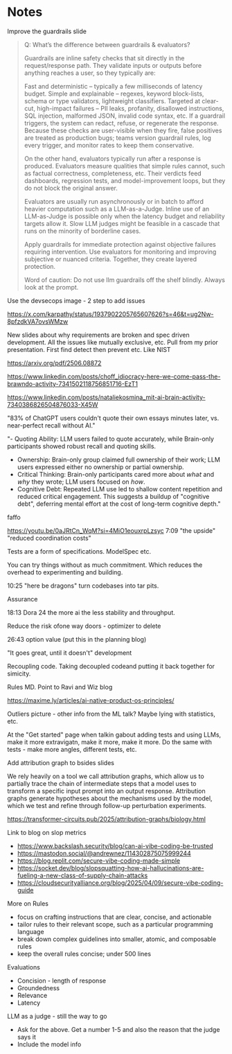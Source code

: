 # Notes

Improve the guardrails slide

> Q: What’s the difference between guardrails & evaluators?
>
> Guardrails are inline safety checks that sit directly in the request/response path. They validate inputs or outputs before anything reaches a user, so they typically are:
>
> Fast and deterministic – typically a few milliseconds of latency budget.
> Simple and explainable – regexes, keyword block-lists, schema or type validators, lightweight classifiers.
> Targeted at clear-cut, high-impact failures – PII leaks, profanity, disallowed instructions, SQL injection, malformed JSON, invalid code syntax, etc.
> If a guardrail triggers, the system can redact, refuse, or regenerate the response. Because these checks are user-visible when they fire, false positives are treated as production bugs; teams version guardrail rules, log every trigger, and monitor rates to keep them conservative.
>
> On the other hand, evaluators typically run after a response is produced. Evaluators measure qualities that simple rules cannot, such as factual correctness, completeness, etc. Their verdicts feed dashboards, regression tests, and model-improvement loops, but they do not block the original answer.
>
> Evaluators are usually run asynchronously or in batch to afford heavier computation such as a LLM-as-a-Judge. Inline use of an LLM-as-Judge is possible only when the latency budget and reliability targets allow it. Slow LLM judges might be feasible in a cascade that runs on the minority of borderline cases.
>
> Apply guardrails for immediate protection against objective failures requiring intervention. Use evaluators for monitoring and improving subjective or nuanced criteria. Together, they create layered protection.
>
> Word of caution: Do not use llm guardrails off the shelf blindly. Always look at the prompt.

Use the devsecops image - 2 step to add issues

https://x.com/karpathy/status/1937902205765607626?s=46&t=ug2Nw-8pfzdkVA7ovsWMzw

New slides about why requirements are broken and spec driven development. All the issues like mutually exclusive, etc. Pull from my prior presentation. First find detect then prevent etc. Like NIST


https://arxiv.org/pdf/2506.08872

https://www.linkedin.com/posts/choff_idiocracy-here-we-come-pass-the-brawndo-activity-7341502118756851716-EzT1

https://www.linkedin.com/posts/nataliekosmina_mit-ai-brain-activity-7340386826504876033-X45W

"83% of ChatGPT users couldn't quote their own essays minutes later, vs. near-perfect recall without AI."

"- Quoting Ability: LLM users failed to quote accurately, while Brain-only participants showed robust recall and quoting skills.
- Ownership: Brain-only group claimed full ownership of their work; LLM users expressed either no ownership or partial ownership.
- Critical Thinking: Brain-only participants cared more about 𝘸𝘩𝘢𝘵 and 𝘸𝘩𝘺 they wrote; LLM users focused on 𝘩𝘰𝘸.
- Cognitive Debt: Repeated LLM use led to shallow content repetition and reduced critical engagement. This suggests a buildup of "cognitive debt", deferring mental effort at the cost of long-term cognitive depth."

faffo

https://youtu.be/0aJRtCn_WqM?si=4MiO1eouxrpLzsyc 7:09 "the upside" "reduced coordination costs"

Tests are a form of specifications. ModelSpec etc.

You can try things without as much commitment. Which reduces the overhead to experimenting and building.

10:25 "here be dragons" turn codebases into tar pits.

Assurance

18:13 Dora 24 the more ai the less stability and throughput.

Reduce the risk ofone way doors - optimizer to delete

26:43 option value (put this in the planning blog)

"It goes great, until it doesn't" development

Recoupling code. Taking decoupled codeand putting it back together for simicity.

Rules MD. Point to Ravi and Wiz blog

https://maxime.ly/articles/ai-native-product-os-principles/

Outliers picture - other info from the ML talk? Maybe lying with statistics, etc.

At the "Get started" page when talkin gabout adding tests and using LLMs, make it more extravigatn, make it more, make it more. Do the same with tests - make more angles, different tests, etc.

Add attribution graph to bsides slides

We rely heavily on a tool we call attribution graphs, which allow us to partially trace the chain of intermediate steps that a model uses to transform a specific input prompt into an output response. Attribution graphs generate hypotheses about the mechanisms used by the model, which we test and refine through follow-up perturbation experiments.


https://transformer-circuits.pub/2025/attribution-graphs/biology.html


Link to blog on slop metrics

- https://www.backslash.security/blog/can-ai-vibe-coding-be-trusted
- https://mastodon.social/@andrewnez/114302875075999244
- https://blog.replit.com/secure-vibe-coding-made-simple
- https://socket.dev/blog/slopsquatting-how-ai-hallucinations-are-fueling-a-new-class-of-supply-chain-attacks
- https://cloudsecurityalliance.org/blog/2025/04/09/secure-vibe-coding-guide


More on Rules
- focus on crafting instructions that are clear, concise, and actionable
- tailor rules to their relevant scope, such as a particular programming language
- break down complex guidelines into smaller, atomic, and composable rules
- keep the overall rules concise; under 500 lines

Evaluations

- Concision - length of response
- Groundedness
- Relevance
- Latency

LLM as a judge - still the way to go
- Ask for the above. Get a number 1-5 and also the reason that the judge says it
- Include the model info

